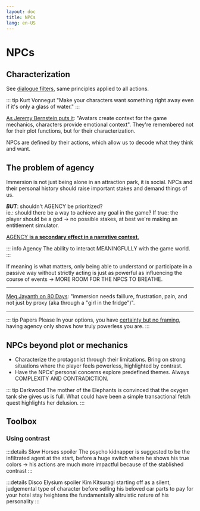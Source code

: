 ```yaml
---
layout: doc
title: NPCs
lang: en-US
---
```


# NPCs

## Characterization 

See [dialogue filters](./Dialogue.md#signified-filter-and-signifying-at-the-singular-line-level), same principles applied to all actions.

::: tip Kurt Vonnegut
"Make your characters want something right away even if it's only a glass of water."
:::

[As Jeremy Bernstein puts it](https://youtu.be/4mgK2hL33Vw): "Avatars create context for the game mechanics, characters provide emotional context". They're remembered not for their plot functions, but for their characterization.

NPCs are defined by their actions, which allow us to decode what they think and want.


## The problem of agency


Immersion is not just being alone in an attraction park, it is social. NPCs and their personal history should raise important stakes and demand things of us.

***BUT***: shouldn't <span class="highlight">AGENCY</span> be prioritized? <br>
ie.: should there be a way to achieve any goal in the game? If true: the player should be a god -> no possible stakes, at best we're making an entitlement simulator.

<u><span class="highlight">AGENCY</span> **is a secondary effect in a narrative context**.</u>

::: info Agency
The ability to interact MEANINGFULLY with the game world.
:::

If meaning is what matters, only being able to understand or participate in a passive way without strictly acting is just as powerful as influencing the course of events -> MORE ROOM FOR THE NPCS TO BREATHE.

---

[Meg Jayanth on 80 Days](https://youtu.be/FLtATD6CF0E): "immersion needs faillure, frustration, pain, and not just by proxy (aka through a "girl in the fridge")".

---

::: tip  Papers Please
In your options, you have [certainty but no framing](./Choices.md#anatomy-of-the-hypertext-choice), having agency only shows how truly powerless you are.
:::


## NPCs beyond plot or mechanics

- Characterize the protagonist through their limitations. Bring on strong situations where the player feels powerless, highlighted by contrast.
- Have the NPCs' personal concerns explore predefined themes. Always <span class="highlight">COMPLEXITY AND CONTRADICTION</span>.

::: tip Darkwood
The mother of the Elephants is convinced that the oxygen tank she gives us is full. What could have been a simple transactional fetch quest highlights her delusion.
:::


## Toolbox

### Using contrast

:::details Slow Horses spoiler
The psycho kidnapper is suggested to be the infiltrated agent at the start, before a huge switch where he shows his true colors -> his actions are much more impactful because of the stablished contrast
:::

:::details Disco Elysium spoiler
Kim Kitsuragi starting off as a silent, judgemental type of character before selling his beloved car parts to pay for your hotel stay heightens the fundamentally altruistic nature of his personality
:::
